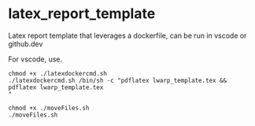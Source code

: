 # latex_report_template
Latex report template that leverages a dockerfile, can be run in vscode or github.dev


For vscode, use.

```
chmod +x ./latexdockercmd.sh
./latexdockercmd.sh /bin/sh -c "pdflatex lwarp_template.tex && pdflatex lwarp_template.tex
"

chmod +x ./moveFiles.sh
./moveFiles.sh
```